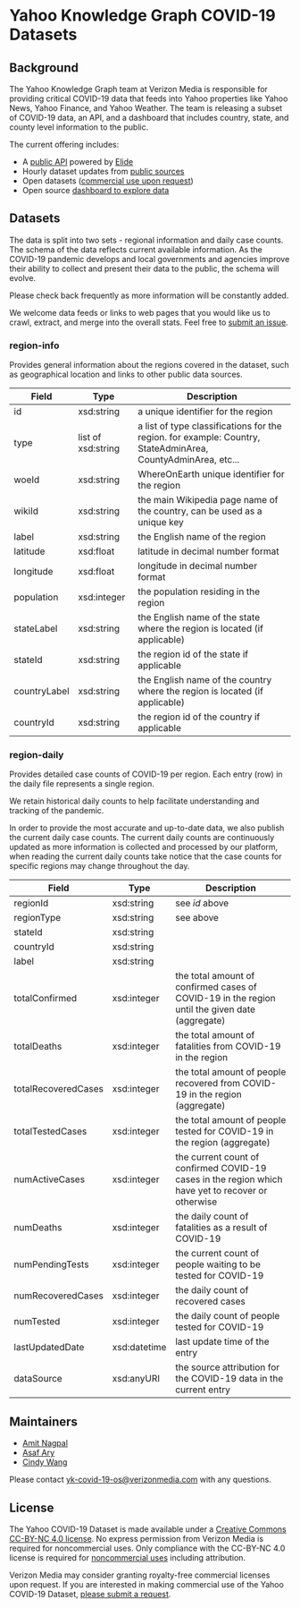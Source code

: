 # Yahoo Knowledge Graph COVID-19 Datasets

## Background

The Yahoo Knowledge Graph team at Verizon Media is responsible for providing critical COVID-19 data that feeds into Yahoo properties like Yahoo News, Yahoo Finance, and Yahoo Weather. The team is releasing a subset of COVID-19 data, an API, and a dashboard that includes country, state, and county level information to the public.

The current offering includes:

* A [public API](https://github.com/yahoo/covid-19-api/) powered by [Elide](https://elide.io/)
* Hourly dataset updates from [public sources](https://github.com/yahoo/covid-19-data/blob/master/data-sources.md)
* Open datasets ([commercial use upon request](https://docs.google.com/forms/d/e/1FAIpQLSdINfXR6S0ZmOGSvdvg4WUKzhqvDxltLoa4q4btQ4gkJokTPw/viewform]))
* Open source [dashboard to explore data](https://yahoo.github.io/covid-19-dashboard)

## Datasets

The data is split into two sets - regional information and daily case counts. The schema of the data reflects current available information. As the COVID-19 pandemic develops and local governments and agencies improve their ability to collect and present their data to the public, the schema will evolve. 

Please check back frequently as more information will be constantly added.

We welcome data feeds or links to web pages that you would like us to crawl, extract, and merge into the overall stats. Feel free to [submit an issue](https://github.com/yahoo/covid-19-data/issues/new).

### region-info
Provides general information about the regions covered in the dataset, such as geographical location and links to other public data sources.

| Field               | Type        | Description |
|---------------------|-------------|-------------|
| id                  | xsd:string  | a unique identifier for the region |
| type                | list of xsd:string | a list of type classifications for the region. for example: Country, StateAdminArea, CountyAdminArea, etc... |
| woeId               | xsd:string  | WhereOnEarth unique identifier for the region |
| wikiId              | xsd:string  | the main Wikipedia page name of the country, can be used as a unique key |
| label               | xsd:string  | the English name of the region |
| latitude            | xsd:float   | latitude in decimal number format |
| longitude           | xsd:float   | longitude in decimal number format |
| population          | xsd:integer | the population residing in the region |
| stateLabel          | xsd:string  | the English name of the state where the region is located (if applicable) |
| stateId             | xsd:string  | the region id of the state if applicable |
| countryLabel        | xsd:string  | the English name of the country where the region is located (if applicable) |
| countryId           | xsd:string  | the region id of the country if applicable |

### region-daily

Provides detailed case counts of COVID-19 per region. Each entry (row) in the daily file represents a single region.

We retain historical daily counts to help facilitate understanding and tracking of the pandemic.

In order to provide the most accurate and up-to-date data, we also publish the current daily case counts. The current daily counts are continuously updated as more information is collected and processed by our platform,
when reading the current daily counts take notice that the case counts for specific regions may change throughout the day.

| Field               | Type        | Description |
|---------------------|-------------|-------------|
| regionId            | xsd:string  | see _id_ above |
| regionType          | xsd:string  | see above |
| stateId             | xsd:string  |           |
| countryId           | xsd:string  |           |
| label               | xsd:string  |           |
| totalConfirmed      | xsd:integer | the total amount of confirmed cases of COVID-19 in the region until the given date (aggregate) |
| totalDeaths         | xsd:integer | the total amount of fatalities from COVID-19 in the region |
| totalRecoveredCases | xsd:integer | the total amount of people recovered from COVID-19 in the region (aggregate) |
| totalTestedCases    | xsd:integer | the total amount of people tested for COVID-19 in the region (aggregate) |
| numActiveCases      | xsd:integer | the current count of confirmed COVID-19 cases in the region which have yet to recover or otherwise |
| numDeaths           | xsd:integer | the daily count of fatalities as a result of COVID-19 |
| numPendingTests     | xsd:integer | the current count of people waiting to be tested for COVID-19 |
| numRecoveredCases   | xsd:integer | the daily count of recovered cases |
| numTested           | xsd:integer | the daily count of people tested for COVID-19 |
| lastUpdatedDate     | xsd:datetime| last update time of the entry |
| dataSource          | xsd:anyURI  | the source attribution for the COVID-19 data in the current entry |

## Maintainers

+ [Amit Nagpal](https://www.linkedin.com/in/amitnagpal09/)
+ [Asaf Ary](https://www.linkedin.com/in/asafary/)
+ [Cindy Wang](https://www.linkedin.com/in/cindy-wang-365233/)

Please contact yk-covid-19-os@verizonmedia.com with any questions.

## License

The Yahoo COVID-19 Dataset is made available under a [Creative Commons CC-BY-NC 4.0 license](https://creativecommons.org/licenses/by-nc/4.0/legalcode).  No express permission from Verizon Media is required for noncommercial uses.  Only compliance with the CC-BY-NC 4.0 license is required for [noncommercial uses](https://wiki.creativecommons.org/wiki/NonCommercial_interpretation) including attribution.

Verizon Media may consider granting royalty-free commercial licenses upon request.  If you are interested in making commercial use of the Yahoo COVID-19 Dataset, [please submit a request](https://docs.google.com/forms/d/e/1FAIpQLSdINfXR6S0ZmOGSvdvg4WUKzhqvDxltLoa4q4btQ4gkJokTPw/viewform).
